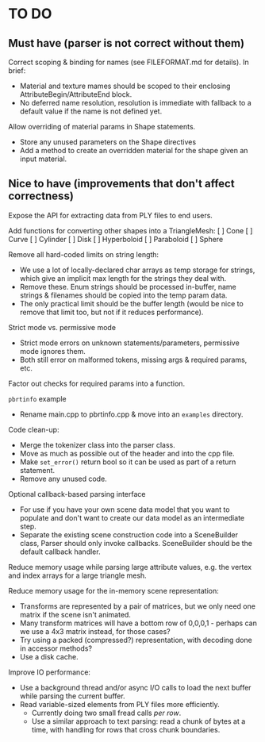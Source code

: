 TO DO
=====

Must have (parser is not correct without them)
----------------------------------------------

Correct scoping & binding for names (see FILEFORMAT.md for details). In brief:
* Material and texture mames should be scoped to their enclosing
  AttributeBegin/AttributeEnd block.
* No deferred name resolution, resolution is immediate with fallback to a
  default value if the name is not defined yet.

Allow overriding of material params in Shape statements.
* Store any unused parameters on the Shape directives
* Add a method to create an overridden material for the shape given an input
  material.


Nice to have (improvements that don't affect correctness)
---------------------------------------------------------

Expose the API for extracting data from PLY files to end users.

Add functions for converting other shapes into a TriangleMesh:
[ ] Cone
[ ] Curve
[ ] Cylinder
[ ] Disk
[ ] Hyperboloid
[ ] Paraboloid
[ ] Sphere

Remove all hard-coded limits on string length:
* We use a lot of locally-declared char arrays as temp storage for strings,
  which give an implicit max length for the strings they deal with.
* Remove these. Enum strings should be processed in-buffer, name strings &
  filenames should be copied into the temp param data.
* The only practical limit should be the buffer length (would be nice to
  remove that limit too, but not if it reduces performance).

Strict mode vs. permissive mode
* Strict mode errors on unknown statements/parameters, permissive mode ignores
  them.
* Both still error on malformed tokens, missing args & required params, etc.

Factor out checks for required params into a function.

`pbrtinfo` example
* Rename main.cpp to pbrtinfo.cpp & move into an `examples` directory.

Code clean-up:
* Merge the tokenizer class into the parser class.
* Move as much as possible out of the header and into the cpp file.
* Make `set_error()` return bool so it can be used as part of a return statement.
* Remove any unused code.

Optional callback-based parsing interface
* For use if you have your own scene data model that you want to populate and
  don't want to create our data model as an intermediate step.
* Separate the existing scene construction code into a SceneBuilder class,
  Parser should only invoke callbacks. SceneBuilder should be the default 
  callback handler.

Reduce memory usage while parsing large attribute values, e.g. the vertex and
index arrays for a large triangle mesh.

Reduce memory usage for the in-memory scene representation:
- Transforms are represented by a pair of matrices, but we only need one
  matrix if the scene isn't animated.
- Many transform matrices will have a bottom row of 0,0,0,1 - perhaps can we use a 4x3 matrix instead, for those cases?
- Try using a packed (compressed?) representation, with decoding done in
  accessor methods?
- Use a disk cache.

Improve IO performance:
- Use a background thread and/or async I/O calls to load the next buffer while
  parsing the current buffer.
- Read variable-sized elements from PLY files more efficiently.
  - Currently doing two small fread calls *per row*.
  - Use a similar approach to text parsing: read a chunk of bytes at a time,
    with handling for rows that cross  chunk boundaries.